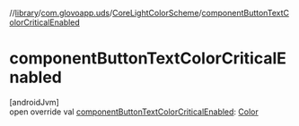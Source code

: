 //[library](../../../index.md)/[com.glovoapp.uds](../index.md)/[CoreLightColorScheme](index.md)/[componentButtonTextColorCriticalEnabled](component-button-text-color-critical-enabled.md)

# componentButtonTextColorCriticalEnabled

[androidJvm]\
open override val [componentButtonTextColorCriticalEnabled](component-button-text-color-critical-enabled.md): [Color](https://developer.android.com/reference/kotlin/androidx/compose/ui/graphics/Color.html)
